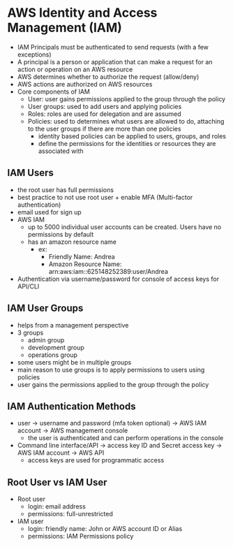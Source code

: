 # AWS Identity and Access Management (IAM)

- IAM Principals must be authenticated to send requests (with a few exceptions)
- A principal is a person or application that can make a request for an action or operation on an AWS resource
- AWS determines whether to authorize the request (allow/deny)
- AWS actions are authorized on AWS resources
- Core components of IAM
  - User: user gains permissions applied to the group through the policy
  - User groups: used to add users and applying policies
  - Roles: roles are used for delegation and are assumed
  - Policies: used to determines what users are allowed to do, attaching to the user groups if there are more than one policies
    - identity based policies can be applied to users, groups, and roles
    - define the permissions for the identities or resources they are associated with

## IAM Users

- the root user has full permissions
- best practice to not use root user + enable MFA (Multi-factor authentication)
- email used for sign up
- AWS IAM
  - up to 5000 individual user accounts can be created. Users have no permissions by default
  - has an amazon resource name
    - ex:
      - Friendly Name: Andrea
      - Amazon Resource Name: arn:aws:iam::625148252389:user/Andrea
- Authentication via username/password for console of access keys for API/CLI

## IAM User Groups

- helps from a management perspective
- 3 groups
  - admin group
  - development group
  - operations group
- some users might be in multiple groups
- main reason to use groups is to apply permissions to users using policies
- user gains the permissions applied to the group through the policy

## IAM Authentication Methods

- user -> username and password (mfa token optional) -> AWS IAM account -> AWS management console
  - the user is authenticated and can perform operations in the console
- Command line interface/API -> access key ID and Secret access key -> AWS IAM account -> AWS API
  - access keys are used for programmatic access

## Root User vs IAM User

- Root user
  - login: email address
  - permissions: full-unrestricted
- IAM user
  - login: friendly name: John or AWS account ID or Alias
  - permissions: IAM Permissions policy
